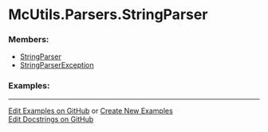 # <a id="McUtils.Parsers.StringParser">McUtils.Parsers.StringParser</a>
    


### Members:

  - [StringParser](StringParser/StringParser.md)
  - [StringParserException](StringParser/StringParserException.md)

### Examples:



___

[Edit Examples on GitHub](https://github.com/McCoyGroup/References/edit/gh-pages/Documentation/examples/McUtils/Parsers/StringParser.md) or 
[Create New Examples](https://github.com/McCoyGroup/References/new/gh-pages/?filename=Documentation/examples/McUtils/Parsers/StringParser.md) <br/>
[Edit Docstrings on GitHub](https://github.com/McCoyGroup/McUtils/edit/master/Parsers/StringParser/__init__.py?message=Update%20Docs)